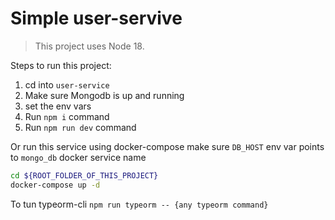 # Simple user-servive

> This project uses Node 18.

Steps to run this project:
1. cd into `user-service`
2. Make sure Mongodb is up and running
3. set the env vars 
4. Run `npm i` command
5. Run `npm run dev` command

Or run this service using docker-compose
make sure `DB_HOST` env var points to `mongo_db` docker service name
```bash
cd ${ROOT_FOLDER_OF_THIS_PROJECT}
docker-compose up -d
```
To tun typeorm-cli
`npm run typeorm -- {any typeorm command}`